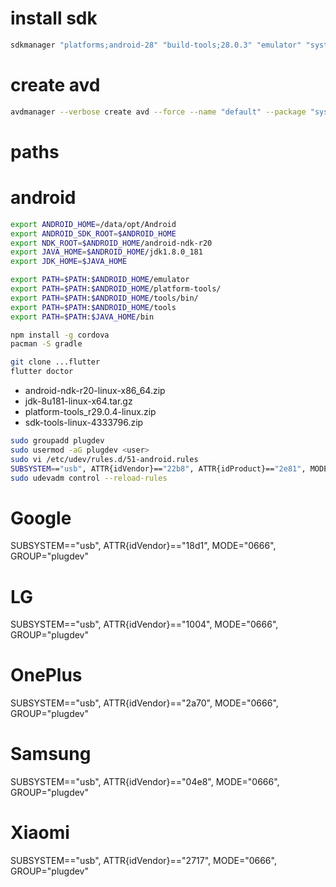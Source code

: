 # install sdk
```sh
sdkmanager "platforms;android-28" "build-tools;28.0.3" "emulator" "system-images;android-28;google_apis;x86_64"
```

# create avd
```sh
avdmanager --verbose create avd --force --name "default" --package "system-images;android-25;google_apis;x86_64" --device "5.4in FWVGA"
```

# paths


# android
```sh
export ANDROID_HOME=/data/opt/Android
export ANDROID_SDK_ROOT=$ANDROID_HOME
export NDK_ROOT=$ANDROID_HOME/android-ndk-r20
export JAVA_HOME=$ANDROID_HOME/jdk1.8.0_181
export JDK_HOME=$JAVA_HOME

export PATH=$PATH:$ANDROID_HOME/emulator
export PATH=$PATH:$ANDROID_HOME/platform-tools/
export PATH=$PATH:$ANDROID_HOME/tools/bin/
export PATH=$PATH:$ANDROID_HOME/tools
export PATH=$PATH:$JAVA_HOME/bin
```

```sh
npm install -g cordova
pacman -S gradle
```

```sh
git clone ...flutter
flutter doctor
```

* android-ndk-r20-linux-x86_64.zip
* jdk-8u181-linux-x64.tar.gz
* platform-tools_r29.0.4-linux.zip
* sdk-tools-linux-4333796.zip


```sh
sudo groupadd plugdev
sudo usermod -aG plugdev <user>
sudo vi /etc/udev/rules.d/51-android.rules
SUBSYSTEM=="usb", ATTR{idVendor}=="22b8", ATTR{idProduct}=="2e81", MODE="0666", GROUP="plugdev"
sudo udevadm control --reload-rules
```

# Google
SUBSYSTEM=="usb", ATTR{idVendor}=="18d1", MODE="0666", GROUP="plugdev"
# LG
SUBSYSTEM=="usb", ATTR{idVendor}=="1004", MODE="0666", GROUP="plugdev"
# OnePlus
SUBSYSTEM=="usb", ATTR{idVendor}=="2a70", MODE="0666", GROUP="plugdev"
# Samsung
SUBSYSTEM=="usb", ATTR{idVendor}=="04e8", MODE="0666", GROUP="plugdev"
# Xiaomi
SUBSYSTEM=="usb", ATTR{idVendor}=="2717", MODE="0666", GROUP="plugdev"


